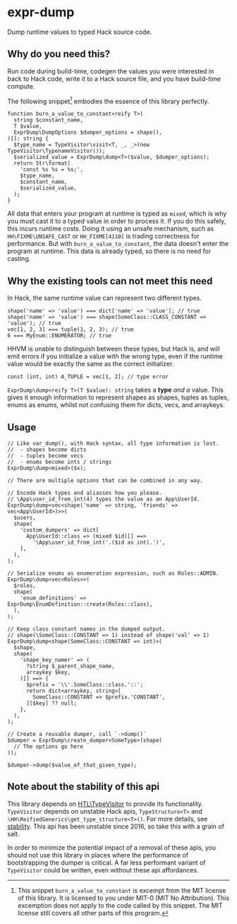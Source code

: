 # expr-dump

Dump runtime values to typed Hack source code.

## Why do you need this?

Run code during build-time, codegen the values you were interested in back to
Hack code, write it to a Hack source file, and you have build-time compute.


The following snippet[^1] embodies the essence of this library perfectly.
```HACK
function burn_a_value_to_constant<reify T>(
  string $constant_name,
  T $value,
  ExprDump\DumpOptions $dumper_options = shape(),
)[]: string {
  $type_name = TypeVisitor\visit<T, _, _>(new TypeVisitor\TypenameVisitor());
  $serialized_value = ExprDump\dump<T>($value, $dumper_options);
  return Str\format(
    'const %s %s = %s;',
    $type_name,
    $constant_name,
    $serialized_value,
  );
}
```

All data that enters your program at runtime is typed as `mixed`, which is why
you must cast it to a typed value in order to process it. If you do this safely,
this incurs runtime costs. Doing it using an unsafe mechanism, such as
`HH\FIXME\UNSAFE_CAST` or `HH_FIXME[4110]` is trading correctness for performance.
But with `burn_a_value_to_constant`, the data doesn't enter the program at runtime.
This data is already typed, so there is no need for casting.

## Why the existing tools can not meet this need

In Hack, the same runtime value can represent two different types.

```HACK
shape('name' => 'value') === dict['name' => 'value']; // true
shape('name' => 'value') === shape(SomeClass::CLASS_CONSTANT => 'value'); // true
vec[1, 2, 3] === tuple(1, 2, 3); // true
6 === MyEnum::ENUMERATOR; // true
```

HHVM is unable to distinguish between these types, but Hack is, and will emit
errors if you initialize a value with the wrong type, even if the runtime value
would be exactly the same as the correct initializer.

`const (int, int) A_TUPLE = vec[1, 2]; // type error`

`ExprDump\dump<reify T>(T $value): string` takes a **type** _and a_ value.
This gives it enough information to represent shapes as shapes, tuples as tuples,
enums as enums, whilst not confusing them for dicts, vecs, and arraykeys.

## Usage

```HACK
// Like var_dump(), with Hack syntax, all type information is lost.
//  - shapes become dicts
//  - tuples become vecs
//  - enums become ints / strings
ExprDump\dump<mixed>($x);

// There are multiple options that can be combined in any way.

// Encode Hack types and aliasses how you please.
// \App\user_id_from_int(4) types the value as an App\UserId.
ExprDump\dump<vec<shape('name' => string, 'friends' => vec<App\UserId>)>>(
  $users,
  shape(
    'custom_dumpers' => dict[
      App\UserId::class => (mixed $id)[] ==>
        '\App\user_id_from_int('.($id as int).')',
    ],
  ),
);

// Serialize enums as enumeration expression, such as Roles::ADMIN.
ExprDump\dump<vec<Roles>>(
  $roles,
  shape(
    'enum_definitions' => ExprDump\EnumDefinition::create(Roles::class),
  ),
);

// Keep class constant names in the dumped output.
// shape(\SomeClass::CONSTANT => 1) instead of shape('val' => 1)
ExprDump\dump<shape(SomeClass::CONSTANT => int)>(
  $shape,
  shape(
    'shape_key_namer' => (
      ?string $_parent_shape_name,
      arraykey $key,
    )[] ==> {
      $prefix = '\\'.SomeClass::class.'::';
      return dict<arraykey, string>[
        SomeClass::CONSTANT => $prefix.'CONSTANT',
      ][$key] ?? null;
    },
  ),
);

// Create a reusable dumper, call `->dump()`
$dumper = ExprDump\create_dumper<SomeType>(shape(
  // The options go here
));

$dumper->dump($value_of_that_given_type);
```

## Note about the stability of this api

This library depends on [HTL\TypeVisitor](https://github.com/herhsel-theodore-layton/type-visitor)
to provide its functionality. `TypeVisitor` depends on unstable Hack apis,
`TypeStructure<T>` and `\HH\ReifiedGenerics\get_type_structure<T>()`. For more
details, see [stability](https://github.com/hershel-theodore-layton/type-visitor/blob/master/README.md).
This api has been unstable since 2016, so take this with a grain of salt.

In order to minimize the potential impact of a removal of these apis, you should
not use this library in places where the performance of bootstrapping the dumper
is critical. A far less performant variant of `TypeVisitor` could be written, even
without these api affordances.

[^1]: This snippet `burn_a_value_to_constant` is excempt from the MIT license
of this library. It is licensed to you under MIT-0 (MIT No Attribution).
This excemption does not apply to the code called by this snippet. The MIT
license still covers all other parts of this program.
